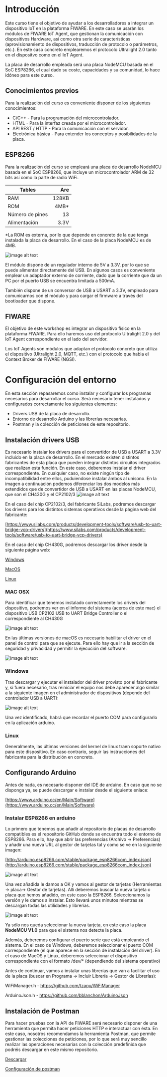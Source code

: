 # Introducción

Este curso tiene el objetivo de ayudar a los desarrolladores a integrar un dispositivo IoT en la plataforma FIWARE. En este caso se usarán los módulos de FIWARE IoT Agent, que gestionan la comunicación con dispositivos Hardware, así como otra serie de características (aprovisionamiento de dispositivos, traducción de protocolo o parámetros, etc.). En este caso concreto emplearemos el protocolo Ultralight 2.0 tanto en el dispositvo como en el IoT Agent.

La placa de desarrollo empleada será una placa NodeMCU basada en el SoC ESP8266, el cual dado su coste, capacidades y su comunidad, lo hace idóneo para este curso. 



## Conocimientos previos

Para la realización del curso es conveniente disponer de los siguientes conocimientos:
* C/C++ - Para la programación del microcontrolador.
* HTML - Para la interfaz creada por el microcontrolador.
* API REST / HTTP - Para la comunicación con el servidor.
* Electrónica básica - Para entender los conceptos y posibilidades de la placa.


## ESP8266

Para la realización del curso se empleará una placa de desarrollo NodeMCU basada en el SoC ESP8266, que incluye un microcontrolador ARM de 32 bits así como la parte de radio WiFi.



| Tables           | Are           |
| -----------------|--------------:|
| RAM              | 128KB         |
| ROM              | 4MB*          |
| Número de pines  | 13            |
| Alimentación     | 3.3V          |

*La ROM es externa, por lo que depende en concreto de la que tenga instalada la placa de desarrollo. En el caso de la placa NodeMCU es de 4MB.

![image alt text](doc/files/image_0.png)

El módulo dispone de un regulador interno de 5V a 3.3V, por lo que se puede alimentar directamente del USB. En algunos casos es conveniente emplear un adaptador externo de corriente, dado que la corriente que da un PC por el puerto USB se encuentra limitada a 500mA.

También dispone de un conversor de USB a USART a 3.3V, empleado para comunicarnos con el módulo y para cargar el firmware a través del bootloader que dispone.

## FIWARE

El objetivo de este workshop es integrar un dispositivo físico en la plataforma FIWARE. Para ello haremos uso del protocolo Ultralight 2.0 y del IoT Agent correspondiente en el lado del servidor.

Los IoT Agents son módulos que adaptan el protocolo concreto que utiliza el dispositivo (Ultralight 2.0, MQTT, etc.) con el protocolo que habla el Context Broker de FIWARE (NGSI).

# Configuración del entorno

En esta sección repasaremos como instalar y configurar los programas necesarios para desarrollar el curso. Será necesario tener instalados y configurados correctamente los siguientes elementos:
* Drivers USB de la placa de desarrollo.
* Entorno de desarrollo Arduino y las librerías necesarias.
* Postman y la colección de peticiones de este repositorio.


## Instalación drivers USB

Es necesario instalar los drivers para el convertidor de USB a USART a 3.3V incluido en la placa de desarrollo. En el mercado existen distintos fabricantes de esta placa que pueden integrar distintos circuitos integrados que realizan esta función. En este caso, deberemos instalar el driver correspondiente. En cualquier caso, no existe ningún tipo de incompatibilidad entre ellos, puduiendose instalar ámbos al unísono. En la imagen a continuación podemos diferenciar los dos modelos más extendidos que de convertidor de USB a USART en las placas NodeMCU, que son el CH430G y el CP2102/3
![image alt text](doc/files/image_6.png)

En el caso del chip CP2102/3, del fabricante SiLabs, podremos descargar los drivers para los distintos sistemas operativos desde la página web del fabricante:

[https://www.silabs.com/products/development-tools/software/usb-to-uart-bridge-vcp-drivers](https://www.silabs.com/products/development-tools/software/usb-to-uart-bridge-vcp-drivers)

En el caso del chip CH430G, podremos descargar los driver desde la siguiente página web:

[Windows](http://www.wch.cn/downloads/CH341SER_ZIP.html)

[MacOS](http://www.wch.cn/downloads/CH341SER_MAC_ZIP.html)

[Linux](http://www.wch.cn/download/CH341SER_LINUX_ZIP.html)


### MAC OSX

Para identificar que tenemos instalado correctamente los drivers del dispositivo, podremos ver en el informe del sistema (acerca de este mac) el dispositivo USB CP2102 USB to UART Bridge Controller o el correspondiente al CH430G

![image alt text](doc/files/image_1.png)

En las últimas versiones de macOS es necesario habilitar el driver en el panel de control para que se ejecute. Para ello hay que ir a la sección de seguridad y privacidad y permitir la ejecución del software.

![image alt text](doc/files/image_2.png)

### Windows

Tras descargar y ejecutar el instalador del driver provisto por el fabricante y, si fuera necesario, tras reiniciar el equipo nos debe aparecer algo similar a la siguiente imagen en el administrador de dispositivos (depende del controlador USB a UART):

![image alt text](doc/files/image_3.png)

Una vez identificado, habrá que recordar el puerto COM para configurarlo en la aplicación arduino.

### Linux

Generalmente, las últimas versiones del kernel de linux traen soporte nativo para este dispositivo. En caso contrario, seguir las instrucciones del fabricante para la distribución en concreto.

## Configurando Arduino

Antes de nada, es necesario disponer del IDE de arduino. En caso que no se disponga ya, se puede descargar e instalar desde el siguiente enlace:

[https://www.arduino.cc/en/Main/Software](https://www.arduino.cc/en/Main/Software)

### Instalar ESP8266 en arduino

Lo primero que tenemos que añadir al repositorio de placas de desarrollo compatibles es el repositorio GitHub donde se encuentra todo el entorno de ESP8266. Para ello, hay que abrir las preferencias (Archivo -> Preferencias) y añadir una nueva URL al gestor de tarjetas tal y como se ve en la siguiente imagen:

[http://arduino.esp8266.com/stable/package_esp8266com_index.json](http://arduino.esp8266.com/stable/package_esp8266com_index.json)

![image alt text](doc/files/image_4.png)

Una vez añadida le damos a OK y vamos al gestor de tarjetas (Herramientas -> placa-> Gestor de tarjetas). Allí deberemos buscar la nueva tarjeta o placa que hemos añadido, en este caso la ESP8266. Seleccionamos la versión y le damos a instalar. Esto llevará unos minutos mientras se descargan todas las utilidades y librerías.

![image alt text](doc/files/image_5.png)

Ya sólo nos queda seleccionar la nueva tarjeta, en este caso la placa **NodeMCU V1.0** para que el sistema nos detecte la placa.

Además, deberemos configurar el puerto serie que está empleando el sistema. En el caso de Windows, deberemos seleccionar el puerto COM correspondiente (el que aparece en la sección de instalación del driver). En el caso de MacOS y Linux, deberemos seleccionar el dispositivo correspondiente con el formato /dev/* (dependiendo del sistema operativo)

Antes de continuar, vamos a instalar unas librerías que van a facilitar el uso de la placa (buscar en Programa -> Incluir Librería -> Gestor de Librerías):

WiFiManager.h          - https://github.com/tzapu/WiFiManager

ArduinoJson.h          - https://github.com/bblanchon/ArduinoJson

## Instalación de Postman

Para hacer pruebas con la API de FIWARE será necesario disponer de una herramienta que permita hacer peticiones HTTP e interactuar con ésta. En este caso, nosotros recomendamos la herramienta Postman, que permite gestionar las colecciones de peticiones, por lo que será muy sencillo realizar las operaciones necesarias con la colección predefinida que podréis descargar en este mismo repositorio.

[Descargar](https://www.getpostman.com)

[Configuración de postman](https://github.com/FIWAREZone/IoT_Course/tree/master/postman)
